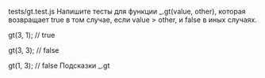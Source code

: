tests/gt.test.js
Напишите тесты для функции _.gt(value, other), которая возвращает true в том случае, если value > other, и false в иных случаях.

gt(3, 1); // true

gt(3, 3); // false

gt(1, 3); // false
Подсказки
_.gt